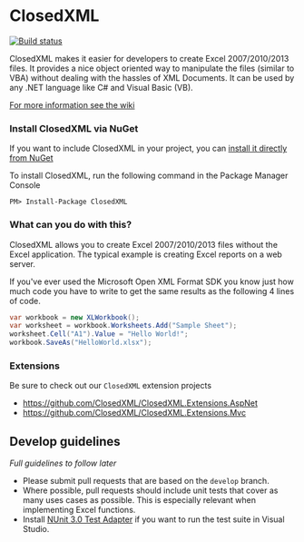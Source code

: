 
# ClosedXML
[![Build status](https://ci.appveyor.com/api/projects/status/wobbmnlbukxejjgb?svg=true)](https://ci.appveyor.com/project/Pyropace/closedxml)

ClosedXML makes it easier for developers to create Excel 2007/2010/2013 files. It provides a nice object oriented way to manipulate the files (similar to VBA) without dealing with the hassles of XML Documents. It can be used by any .NET language like C# and Visual Basic (VB).

[For more information see the wiki](https://github.com/closedxml/closedxml/wiki)

### Install ClosedXML via NuGet

If you want to include ClosedXML in your project, you can [install it directly from NuGet](https://www.nuget.org/packages/ClosedXML)

To install ClosedXML, run the following command in the Package Manager Console

```
PM> Install-Package ClosedXML
```

### What can you do with this?

ClosedXML allows you to create Excel 2007/2010/2013 files without the Excel application. The typical example is creating Excel reports on a web server.

If you've ever used the Microsoft Open XML Format SDK you know just how much code you have to write to get the same results as the following 4 lines of code.

```c#
var workbook = new XLWorkbook();
var worksheet = workbook.Worksheets.Add("Sample Sheet");
worksheet.Cell("A1").Value = "Hello World!";
workbook.SaveAs("HelloWorld.xlsx");
```

### Extensions
Be sure to check out our `ClosedXML` extension projects
- https://github.com/ClosedXML/ClosedXML.Extensions.AspNet
- https://github.com/ClosedXML/ClosedXML.Extensions.Mvc

## Develop guidelines
_Full guidelines to follow later_
* Please submit pull requests that are based on the `develop` branch.
* Where possible, pull requests should include unit tests that cover as many uses cases as possible. This is especially relevant when implementing Excel functions.
* Install [NUnit 3.0 Test Adapter](https://github.com/nunit/docs/wiki/Adapter-Installation) if you want to run the test suite in Visual Studio.
